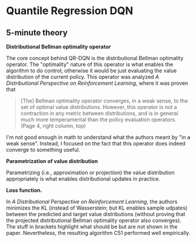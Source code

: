 # Quantile Regression DQN

## 5-minute theory

**Distributional Bellman optimality operator** 

The core concept behind QR-DQN is the distributional Bellman optimality operator. The "optimality" nature of this operator is what enables the algorithm to do control; otherwise it would be just evaluating the value distribution of the current policy. This operator was analyzed *A Distributional Perspective on Reinforcement Learning*, where it was proven that 

> [The] Bellman optimality operator converges, in a weak sense, to the set of optimal value distributions. However, this operator is not a contraction in any metric between distributions, and is in general much more temperamental than the policy evaluation operators. (Page 4, right column, top)

I'm not good enough in math to understand what the authors meant by "in a weak sense". Instead, I focused on the fact that this operator does indeed converge to something useful.

**Parametrization of value distribution** 

Parametrizing (i.e., approximation or projection) the value distribution appropriately is what enables distributional updates in practice. 

**Loss function.** 

In *A Distributional Perspective on Reinforcement Learning*, the authors minimizes the KL (instead of Wasserstein; but KL enables sample udpates) between the predicted and target value distributions (without proving that the projected distributional Bellman optimality operator also converges). The stuff in brackets highlight what should be but are not shown in the paper. Nevertheless, the resulting algorithm C51 performed well empirically.


